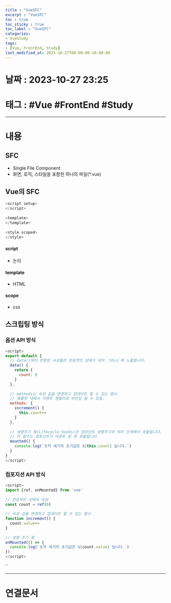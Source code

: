 ```yaml
---
title : "VueSFC"
excerpt : "VueSFC"
toc : true
toc_sticky : true
toc_label : "VueSFC"
categories:
- VueStudy
tags:
- [Vue, FrontEnd, Study]
last_modified_at: 2023-10-27T08:00:00-10:00:00
---
```


# 날짜 : 2023-10-27 23:25

# 태그 : #Vue #FrontEnd #Study 
---

# 내용

## SFC
- Single File Component
- 화면, 로직, 스타일을 포함한 하나의 파일(\*.vue)

## Vue의 SFC

```javascript
<script setup>  
</script>  
  
<template>  
</template>  
  
<style scoped>  
</style>
```

####  script
- 논리

#### template
- HTML

#### scope
- css

## 스크립팅 방식

### 옵션 API 방식

```javascript
<script>  
export default {  
  // data()에서 반환된 속성들은 반응적인 상태가 되어 `this`에 노출됩니다.  
  data() {  
    return {  
      count: 0  
    }  
  },  
  
  // methods는 속성 값을 변경하고 업데이트 할 수 있는 함수.  
  // 템플릿 내에서 이벤트 헨들러로 바인딩 될 수 있음.  
  methods: {  
    increment() {  
      this.count++  
    }  
  },  
  
  // 생명주기 훅(Lifecycle hooks)은 컴포넌트 생명주기의 여러 단계에서 호출됩니다.  
  // 이 함수는 컴포넌트가 마운트 된 후 호출됩니다.  
  mounted() {  
    console.log(`숫자 세기의 초기값은 ${this.count} 입니다.`)  
  }  
}  
</script>
```

### 컴포지션 API 방식

```javascript
<script>  
import {ref, onMounted} from 'vue'  
  
// 반응적인 상태의 속성  
const count = ref(0)  
  
// 속성 값을 변경하고 업데이트 할 수 있는 함수.  
function increment() {  
  count.value++  
}  
  
// 생명 주기 훅  
onMounted(() => {  
  console.log(`숫자 세기의 초기값은 ${count.value} 입니다.`)  
})  
</script>
```
``

---

# 연결문서
